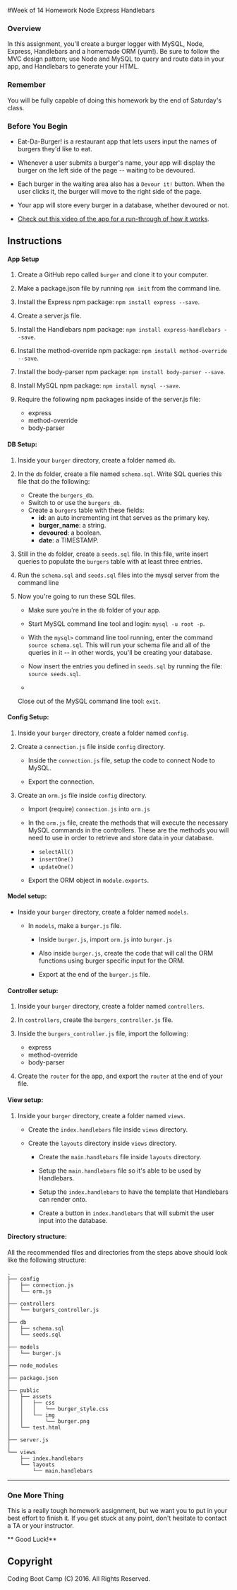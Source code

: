 #Week of 14 Homework Node Express Handlebars

### Overview

In this assignment, you'll create a burger logger with MySQL, Node, Express, Handlebars and a homemade ORM (yum!). Be sure to follow the MVC design pattern; use Node and MySQL to query and route data in your app, and Handlebars to generate your HTML.

### Remember

You will be fully capable of doing this homework by the end of Saturday's class.

### Before You Begin

* Eat-Da-Burger! is a restaurant app that lets users input the names of burgers they'd like to eat.

* Whenever a user submits a burger's name, your app will display the burger on the left side of the page -- waiting to be devoured.

* Each burger in the waiting area also has a `Devour it!` button. When the user clicks it, the burger will move to the right side of the page.

* Your app will store every burger in a database, whether devoured or not.

* [Check out this video of the app for a run-through of how it works](burger_demo.mp4).

## Instructions

#### App Setup

1. Create a GitHub repo called `burger` and clone it to your computer.

2. Make a package.json file by running `npm init` from the command line.

3. Install the Express npm package: `npm install express --save`.

4. Create a server.js file.

5. Install the Handlebars npm package: `npm install express-handlebars --save`.

6. Install the method-override npm package: `npm install method-override --save`.

7. Install the body-parser npm package: `npm install body-parser --save`.

8. Install MySQL npm package: `npm install mysql --save`.

10. Require the following npm packages inside of the server.js file:
	* express
	* method-override
	* body-parser

#### DB Setup:

1. Inside your `burger` directory, create a folder named `db`.

2. In the `db` folder, create a file named `schema.sql`. Write SQL queries this file that do the following:
	* Create the `burgers_db`.
	* Switch to or use the `burgers_db`.
	* Create a `burgers` table with these fields:
		* **id**: an auto incrementing int that serves as the primary key.
		* **burger_name**: a string.
		* **devoured**: a boolean.
		* **date**: a TIMESTAMP.

4. Still in the `db` folder, create a `seeds.sql` file. In this file, write insert queries to populate the `burgers` table with at least three entries.

7. Run the `schema.sql` and `seeds.sql` files into the mysql server from the command line

8. Now you're going to run these SQL files. 
	* Make sure you're in the `db` folder of your app.

	* Start MySQL command line tool and login: `mysql -u root -p`.

	* With the `mysql>` command line tool running, enter the command `source schema.sql`. This will run your schema file and all of the queries in it -- in other words, you'll be creating your database.

	* Now insert the entries you defined in `seeds.sql` by running the file: `source seeds.sql`.

	*
	 Close out of the MySQL command line tool: `exit`.

#### Config Setup:

1. Inside your `burger` directory, create a folder named `config`.

2. Create a `connection.js` file inside `config` directory.

	* Inside the `connection.js` file, setup the code to connect Node to MySQL.

	* Export the connection.

3. Create an `orm.js` file inside `config` directory.

	* Import (require) `connection.js` into `orm.js`

	* In the `orm.js` file, create the methods that will execute the necessary MySQL commands in the controllers. These are the methods you will need to use in order to retrieve and store data in your database.
		* `selectAll()` 
		* `insertOne()` 
		* `updateOne()` 

	* Export the ORM object in `module.exports`.

#### Model setup:

* Inside your `burger` directory, create a folder named `models`.

	* In `models`, make a `burger.js` file.

		* Inside `burger.js`, import `orm.js` into `burger.js`

		* Also inside `burger.js`, create the code that will call the ORM functions using burger specific input for the ORM.

		* Export at the end of the `burger.js` file.

#### Controller setup:

1. Inside your `burger` directory, create a folder named `controllers`.

2. In `controllers`, create the `burgers_controller.js` file.

3. Inside the `burgers_controller.js` file, import the following:
	* express
	* method-override
	* body-parser

4. Create the `router` for the app, and export the `router` at the end of your file.

#### View setup:

1. Inside your `burger` directory, create a folder named `views`.

	* Create the `index.handlebars` file inside `views` directory.

	* Create the `layouts` directory inside `views` directory.

		* Create the `main.handlebars` file inside `layouts` directory.

		* Setup the `main.handlebars` file so it's able to be used by Handlebars.

		* Setup the `index.handlebars` to have the template that Handlebars can render onto.

		* Create a button in `index.handlebars` that will submit the user input into the database.

#### Directory structure:
All the recommended files and directories from the steps above should look like the following structure:
```
.
├── config
│   ├── connection.js
│   └── orm.js
│ 
├── controllers
│   └── burgers_controller.js
│
├── db
│   ├── schema.sql
│   └── seeds.sql
│
├── models
│   └── burger.js
│ 
├── node_modules
│ 
├── package.json
│
├── public
│   ├── assets
│   │   ├── css
│   │   │   └── burger_style.css
│   │   └── img
│   │       └── burger.png
│   └── test.html
│
├── server.js
│
└── views
    ├── index.handlebars
    └── layouts
        └── main.handlebars
```

-------
### One More Thing
This is a really tough homework assignment, but we want you to put in your best effort to finish it. If you get stuck at any point, don't hesitate to contact a TA or your instructor.

** Good Luck!**

## Copyright
Coding Boot Camp (C) 2016. All Rights Reserved.